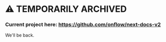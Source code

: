 

# ⚠️ TEMPORARILY ARCHIVED
### Current project here: https://github.com/onflow/next-docs-v2

We'll be back.
